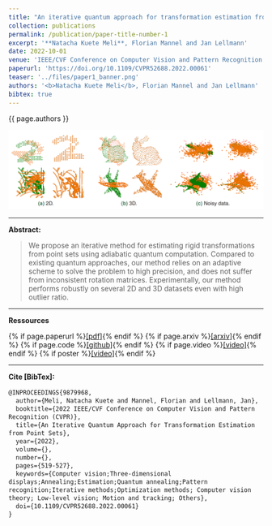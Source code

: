 ```yaml
---
title: "An iterative quantum approach for transformation estimation from point sets"
collection: publications
permalink: /publication/paper-title-number-1
excerpt: '**Natacha Kuete Meli**, Florian Mannel and Jan Lellmann'
date: 2022-10-01
venue: 'IEEE/CVF Conference on Computer Vision and Pattern Recognition (CVPR)'
paperurl: 'https://doi.org/10.1109/CVPR52688.2022.00061'
teaser: '../files/paper1_banner.png'
authors: '<b>Natacha Kuete Meli</b>, Florian Mannel and Jan Lellmann'
bibtex: true
---
```


{{ page.authors }}

<img src="../files/paper1_banner.png" width='900'/>

---
**Abstract:**

>We propose an iterative method for estimating rigid transformations from point sets using adiabatic quantum computation. Compared to existing quantum approaches, our method relies on an adaptive scheme to solve the problem to high precision, and does not suffer from inconsistent rotation matrices. Experimentally, our method performs robustly on several 2D and 3D datasets even with high outlier ratio.

---
**Ressources**

{% if page.paperurl %}<a href=" {{ page.paperurl }} ">[pdf]</a>{% endif %} {% if page.arxiv %}<a href=" {{ page.arxiv }} ">[arxiv]</a>{% endif %} {% if page.code %}<a href=" {{ page.code }} ">[github]</a>{% endif %} {% if page.video %}<a href=" {{ page.video }} ">[video]</a>{% endif %} {% if poster %}<a href=" {{ page.poster }} ">[video]</a>{% endif %}

---
**Cite [BibTex]:**

    @INPROCEEDINGS{9879968,
      author={Meli, Natacha Kuete and Mannel, Florian and Lellmann, Jan},
      booktitle={2022 IEEE/CVF Conference on Computer Vision and Pattern Recognition (CVPR)}, 
      title={An Iterative Quantum Approach for Transformation Estimation from Point Sets}, 
      year={2022},
      volume={},
      number={},
      pages={519-527},
      keywords={Computer vision;Three-dimensional displays;Annealing;Estimation;Quantum annealing;Pattern recognition;Iterative methods;Optimization methods; Computer vision theory; Low-level vision; Motion and tracking; Others},
      doi={10.1109/CVPR52688.2022.00061}
    }
